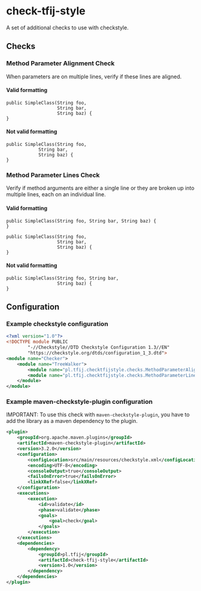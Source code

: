 # check-tfij-style
A set of additional checks to use with checkstyle.

## Checks

### Method Parameter Alignment Check

When parameters are on multiple lines, verify if these lines are aligned.

#### Valid formatting

```
public SimpleClass(String foo,
                   String bar,
                   String baz) {
}
```

#### Not valid formatting

```
public SimpleClass(String foo,
            String bar,
            String baz) {
}
```

### Method Parameter Lines Check

Verify if method arguments are either a single line or they are broken up into multiple lines, each on an individual line.

#### Valid formatting

```
public SimpleClass(String foo, String bar, String baz) {
}
```

```
public SimpleClass(String foo,
                   String bar,
                   String baz) {
}
```

#### Not valid formatting

```
public SimpleClass(String foo, String bar,
                   String baz) {
}
```

## Configuration

### Example checkstyle configuration

```xml
<?xml version="1.0"?>
<!DOCTYPE module PUBLIC
        "-//Checkstyle//DTD Checkstyle Configuration 1.3//EN"
        "https://checkstyle.org/dtds/configuration_1_3.dtd">
<module name="Checker">
    <module name="TreeWalker">
        <module name="pl.tfij.checktfijstyle.checks.MethodParameterAlignmentCheck"></module>
        <module name="pl.tfij.checktfijstyle.checks.MethodParameterLinesCheck"></module>
    </module>
</module>
```

### Example maven-checkstyle-plugin configuration

IMPORTANT: To use this check with `maven-checkstyle-plugin`,
you have to add the library as a maven dependency to the plugin.

```xml
<plugin>
    <groupId>org.apache.maven.plugins</groupId>
    <artifactId>maven-checkstyle-plugin</artifactId>
    <version>3.2.0</version>
    <configuration>
        <configLocation>src/main/resources/checkstyle.xml</configLocation>
        <encoding>UTF-8</encoding>
        <consoleOutput>true</consoleOutput>
        <failsOnError>true</failsOnError>
        <linkXRef>false</linkXRef>
    </configuration>
    <executions>
        <execution>
            <id>validate</id>
            <phase>validate</phase>
            <goals>
                <goal>check</goal>
            </goals>
        </execution>
    </executions>
    <dependencies>
        <dependency>
            <groupId>pl.tfij</groupId>
            <artifactId>check-tfij-style</artifactId>
            <version>1.0</version>
        </dependency>
    </dependencies>
</plugin>
```
